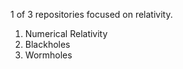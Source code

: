 1 of 3 repositories focused on relativity.
  1. Numerical Relativity
  2. Blackholes
  3. Wormholes
